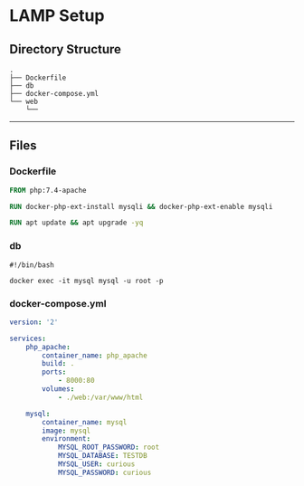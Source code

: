 # LAMP Setup

## Directory Structure
```
.
├── Dockerfile
├── db
├── docker-compose.yml
└── web
    └── 
```

---
## Files
### Dockerfile
```Dockerfile
FROM php:7.4-apache

RUN docker-php-ext-install mysqli && docker-php-ext-enable mysqli

RUN apt update && apt upgrade -yq
```

### db
```shell
#!/bin/bash

docker exec -it mysql mysql -u root -p
```

### docker-compose.yml
```yml
version: '2'

services:
    php_apache:
        container_name: php_apache
        build: .
        ports:
            - 8000:80
        volumes:
            - ./web:/var/www/html

    mysql:
        container_name: mysql
        image: mysql
        environment: 
            MYSQL_ROOT_PASSWORD: root
            MYSQL_DATABASE: TESTDB
            MYSQL_USER: curious
            MYSQL_PASSWORD: curious
```